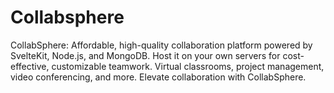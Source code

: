 # Collabsphere
CollabSphere: Affordable, high-quality collaboration platform powered by SvelteKit, Node.js, and MongoDB. Host it on your own servers for cost-effective, customizable teamwork. Virtual classrooms, project management, video conferencing, and more. Elevate collaboration with CollabSphere.
